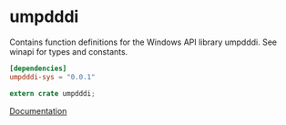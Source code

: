 # umpdddi #
Contains function definitions for the Windows API library umpdddi. See winapi for types and constants.

```toml
[dependencies]
umpdddi-sys = "0.0.1"
```

```rust
extern crate umpdddi;
```

[Documentation](https://retep998.github.io/doc/winapi/umpdddi/)
